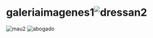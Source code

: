 # galeriaimagenes1![dressan2](https://user-images.githubusercontent.com/65374030/148829248-61ac124d-2728-4636-b613-a6c4c3fded0b.png)
![mau2](https://user-images.githubusercontent.com/65374030/148860965-00285314-82ec-49ae-9e37-b50fb12e508e.png)
![abogado](https://user-images.githubusercontent.com/65374030/148990054-43f8f1cb-d022-4117-86ce-0fcaa2dbb5a9.png)
